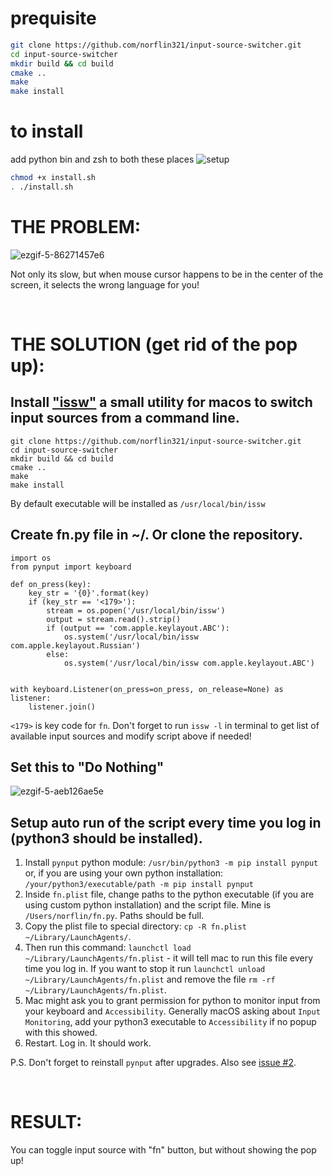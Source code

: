 # prequisite
```bash
git clone https://github.com/norflin321/input-source-switcher.git
cd input-source-switcher
mkdir build && cd build
cmake ..
make
make install
```



# to install
add python bin and zsh to both these places 
![setup](image.png)


```bash
chmod +x install.sh
. ./install.sh
```



# THE PROBLEM:
![ezgif-5-86271457e6](https://user-images.githubusercontent.com/33498670/167284292-2fe06593-0e47-4c7e-8086-8abd2237466c.gif)

Not only its slow, but when mouse cursor happens to be in the center of the screen, it selects the wrong language for you!

&nbsp;&nbsp;&nbsp;&nbsp;&nbsp;&nbsp;
# THE SOLUTION (get rid of the pop up):

Install ["issw"](https://github.com/vovkasm/input-source-switcher) a small utility for macos to switch input sources from a command line.
------------

    git clone https://github.com/norflin321/input-source-switcher.git
    cd input-source-switcher
    mkdir build && cd build
    cmake ..
    make
    make install

By default executable will be installed as `/usr/local/bin/issw`

Create fn.py file in ~/. Or clone the repository. 
------------

    import os
    from pynput import keyboard

    def on_press(key):
        key_str = '{0}'.format(key)
        if (key_str == '<179>'):
            stream = os.popen('/usr/local/bin/issw')
            output = stream.read().strip() 
            if (output == 'com.apple.keylayout.ABC'):
                os.system('/usr/local/bin/issw com.apple.keylayout.Russian')
            else:
                os.system('/usr/local/bin/issw com.apple.keylayout.ABC')


    with keyboard.Listener(on_press=on_press, on_release=None) as listener:
        listener.join()
`<179>` is key code for `fn`. Don't forget to run `issw -l` in terminal to get list of available input sources and modify script above if needed!

Set this to "Do Nothing"
------------
![ezgif-5-aeb126ae5e](https://user-images.githubusercontent.com/33498670/167285047-18f7a509-b56d-4f1f-896a-963c034947dc.jpeg)

Setup auto run of the script every time you log in (python3 should be installed).
------------
1. Install `pynput` python module:
    `/usr/bin/python3 -m pip install pynput`
or, if you are using your own python installation:
    `/your/python3/executable/path -m pip install pynput`
2. Inside `fn.plist` file, change paths to the python executable (if you are using custom python installation) and the script file. Mine is `/Users/norflin/fn.py`. Paths should be full.
3. Copy the plist file to special directory: `cp -R fn.plist ~/Library/LaunchAgents/`.
4. Then run this command: `launchctl load ~/Library/LaunchAgents/fn.plist` - it will tell mac to run this file every time you log in. If you want to stop it run `launchctl unload ~/Library/LaunchAgents/fn.plist` and remove the file `rm -rf ~/Library/LaunchAgents/fn.plist`.
5. Mac might ask you to grant permission for python to monitor input from your keyboard and `Accessibility`. Generally macOS asking about `Input Monitoring`, add your python3 executable to `Accessibility` if no popup with this showed.
6. Restart. Log in. It should work.

P.S. Don't forget to reinstall `pynput` after upgrades. Also see [issue #2](https://github.com/norflin321/fn-lang-switcher/issues/2).

&nbsp;&nbsp;&nbsp;&nbsp;&nbsp;&nbsp;
# RESULT:
You can toggle input source with "fn" button, but without showing the pop up!



